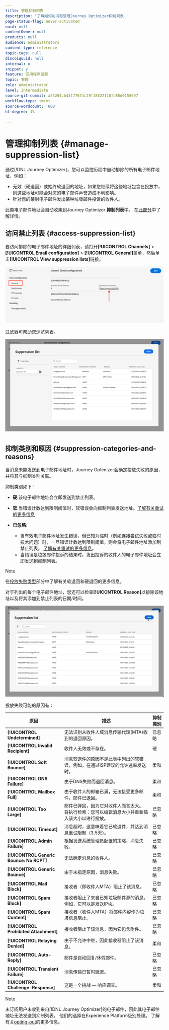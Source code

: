 ```yaml
---
title: 管理抑制列表
description: '了解如何访问和管理Journey Optimizer抑制列表 '
page-status-flag: never-activated
uuid: null
contentOwner: null
products: null
audience: administrators
content-type: reference
topic-tags: null
discoiquuid: null
internal: n
snippet: y
feature: 应用程序设置
topic: 管理
role: Administrator
level: Intermediate
source-git-commit: a25264cb43f77671c29f18522110fd85d0155697
workflow-type: tm+mt
source-wordcount: '608'
ht-degree: 1%

---
```



# 管理抑制列表 {#manage-suppression-list}

通过[!DNL Journey Optimizer]，您可以监控历程中自动排除的所有电子邮件地址，例如：

* 无效（硬退回）或始终软退回的地址，如果您继续将这些地址包含在投放中，则这些地址可能会对您的电子邮件声誉造成不利影响。
* 针对您的某封电子邮件发出某种垃圾邮件投诉的收件人。

<!--Profiles who unsubscribe from your sendings. Learn more on [opting-out](../consent.md). NOT TRUE as confirmed by eng.: "Subscribe and Unsubscribe are handled by the Consent/Subscription service. A user that opts out will not make it to the suppression list – we won’t send them emails."-->

此类电子邮件地址会自动收集到Journey Optimizer **抑制列表**&#x200B;中。 在[此部分](../suppression-list.md)中了解详情。

## 访问禁止列表 {#access-suppression-list}

要访问排除的电子邮件地址的详细列表，请打开&#x200B;**[!UICONTROL Channels]** > **[!UICONTROL Email configuration]** > **[!UICONTROL General]**&#x200B;菜单，然后单击&#x200B;**[!UICONTROL View suppression lists]**&#x200B;链接。

![](../assets/suppression-list-link.png)

过滤器可帮助您浏览列表。

![](../assets/suppression-list-filters.png)

<!--suppression date,  category and reason, but on staging, only creation date filter is available-->

<!--You can also download the list as a CSV file for analysis and reporting purpose. Won't be available.-->

## 抑制类别和原因 {#suppression-categories-and-reasons}

当消息未能发送到电子邮件地址时，Journey Optimizer会确定投放失败的原因，并将其与抑制类别关联。

抑制类别如下：

* **硬**:该电子邮件地址会立即发送到禁止列表。

* **软**:当错误计数达到限制阈值时，软错误会向抑制列表发送地址。[了解有关重试的更多信息](retries.md)

* **已忽略**:
   * 当有效电子邮件地址发生错误，但已知为临时（例如连接尝试失败或临时技术问题）时，一旦错误计数达到限制阈值，则会将电子邮件地址添加到禁止列表。 [了解有关重试的更多信息](retries.md)。
   * 当错误是垃圾邮件投诉的结果时，发出投诉的收件人的电子邮件地址会立即发送到抑制列表。

<!--**Manual**: You can also manually add an email address to the suppression list. => Manual category will be available when manually adding an address to the suppression list (via API)-->

>[!NOTE]
>
>在[投放失败类型](../suppression-list.md#delivery-failures)部分中了解有关软退回和硬退回的更多信息。

对于列出的每个电子邮件地址，您还可以检查&#x200B;**[!UICONTROL Reason]**&#x200B;以排除该地址以及将其添加到禁止列表的日期/时间。

![](../assets/suppression-list-temp.png)
<!--to replace with suppression-list.png when Manual category is available (through API)-->

投放失败可能的原因有：

| 原因 | 描述 | 抑制类别 |
---------|----------|--------- |
| **[!UICONTROL Undetermined]** | 无法识别从收件人域消息传输代理(MTA)收到的退回原因。 | 已忽略 |
| **[!UICONTROL Invalid Recipient]** | 收件人无效或不存在。 | 硬 |
| **[!UICONTROL Soft Bounce]** | 消息软退件的原因不是此表中列出的软错误，例如，在通过ISP建议的允许速率发送时。 | 柔和 |
| **[!UICONTROL DNS Failure]** | 由于DNS失败而退回消息。 | 柔和 |
| **[!UICONTROL Mailbox Full]** | 由于收件人的邮箱已满，无法接受更多邮件，邮件已退回。 | 柔和 |
| **[!UICONTROL Too Large]** | 邮件已弹回，因为它对收件人而言太大。 [](retries.md) 将执行检索：您可以编辑消息大小并重新插入该大小以进行投放。 | 已忽略 |
| **[!UICONTROL Timeout]** | 消息超时，这意味着它已软退件，并达到消息重试限制（3.5天）。 | 已忽略 |
| **[!UICONTROL Admin Failure]** | 根据发送系统管理员配置的策略，消息失败。<!--For example, if emails are blackholed at the global, domain or binding level using the "blackhole" directive, this bounce code is used.--> | 已忽略 |
| **[!UICONTROL Generic Bounce: No RCPT]** | 无法确定消息的收件人。 | 已忽略 |
| **[!UICONTROL Generic Bounce]** | 由于未指定原因，消息失败。 | 已忽略 |
| **[!UICONTROL Mail Block]** | 接收者（即收件人MTA）阻止了该消息。 | 已忽略 |
| **[!UICONTROL Spam Block]** | 接收者阻止了来自已知垃圾邮件源的消息。 例如，它可以是发送IP块。 | 已忽略 |
| **[!UICONTROL Spam Content]** | 接收者（收件人MTA）将邮件内容作为垃圾信息阻止。 | 已忽略 |
| **[!UICONTROL Prohibited Attachment]** | 接收者阻止了该消息，因为它包含附件。 | 已忽略 |
| **[!UICONTROL Relaying Denied]** | 由于不允许中继，因此接收器阻止了该消息。 | 柔和 |
| **[!UICONTROL Auto-Reply]** | 邮件是自动回复/休假邮件。 | 已忽略 |
| **[!UICONTROL Transient Failure]** | 消息传输已暂时延迟。 | 已忽略 |
| **[!UICONTROL Challenge-Response]** | 这是一个挑战 — 响应调查。 | 柔和 |

>[!NOTE]
>
>未订阅用户未收到来自[!DNL Journey Optimizer]的电子邮件，因此其电子邮件地址无法发送到抑制列表。 他们的选择在Experience Platform级别处理。 了解有关[opting-out](../consent.md)的更多信息。

<!--
Removed from the table provided by SparkPost/Momentum:
| **[!UICONTROL Subscribe]** | The message is a subscribe request. | Ignored |
| **[!UICONTROL Unsubscribe]** | The message is an unsubscribe request. | Hard |
-->

<!--Note to add eventually: If a user is subscribed and [!DNL Journey Optimizer] fails to send emails to their subscribed email address, they will get added to the suppression list. (not sure it's possible to subscribe through AJO or need to find reference to Experience Platform doc?)-->


